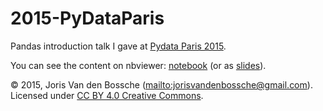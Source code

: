 # 2015-PyDataParis

Pandas introduction talk I gave at [Pydata Paris 2015](http://pydataparis.joinux.org/).

You can see the content on nbviewer: [notebook](http://nbviewer.ipython.org/github/jorisvandenbossche/2015-PyDataParis/blob/master/pandas_introduction.ipynb) (or as [slides](http://nbviewer.ipython.org/format/slides/github/jorisvandenbossche/2015-PyDataParis/blob/master/pandas_introduction.ipynb#/)).

© 2015, Joris Van den Bossche  (<mailto:jorisvandenbossche@gmail.com>). Licensed under [CC BY 4.0 Creative Commons](http://creativecommons.org/licenses/by/4.0/).
